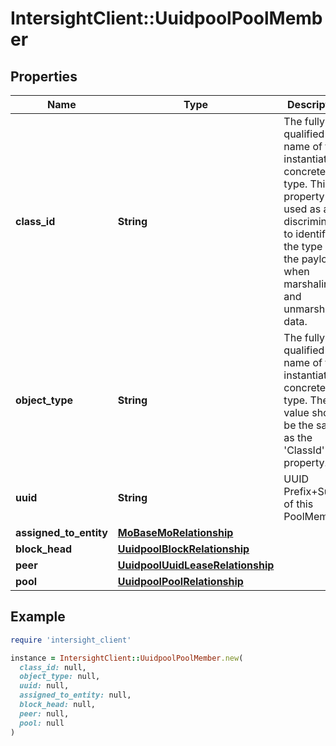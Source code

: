 # IntersightClient::UuidpoolPoolMember

## Properties

| Name | Type | Description | Notes |
| ---- | ---- | ----------- | ----- |
| **class_id** | **String** | The fully-qualified name of the instantiated, concrete type. This property is used as a discriminator to identify the type of the payload when marshaling and unmarshaling data. | [default to &#39;uuidpool.PoolMember&#39;] |
| **object_type** | **String** | The fully-qualified name of the instantiated, concrete type. The value should be the same as the &#39;ClassId&#39; property. | [default to &#39;uuidpool.PoolMember&#39;] |
| **uuid** | **String** | UUID Prefix+Suffix of this PoolMember. | [optional] |
| **assigned_to_entity** | [**MoBaseMoRelationship**](MoBaseMoRelationship.md) |  | [optional] |
| **block_head** | [**UuidpoolBlockRelationship**](UuidpoolBlockRelationship.md) |  | [optional] |
| **peer** | [**UuidpoolUuidLeaseRelationship**](UuidpoolUuidLeaseRelationship.md) |  | [optional] |
| **pool** | [**UuidpoolPoolRelationship**](UuidpoolPoolRelationship.md) |  | [optional] |

## Example

```ruby
require 'intersight_client'

instance = IntersightClient::UuidpoolPoolMember.new(
  class_id: null,
  object_type: null,
  uuid: null,
  assigned_to_entity: null,
  block_head: null,
  peer: null,
  pool: null
)
```

